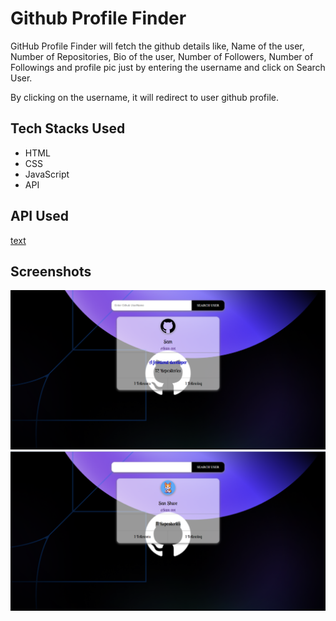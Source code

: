 # Github Profile Finder

GitHub Profile Finder will fetch the github details like, Name of the user, Number of Repositories, Bio of the user, Number of Followers, Number of Followings and profile pic just by entering the username and click on Search User.

By clicking on the username, it will redirect to user github profile.

## Tech Stacks Used

- HTML
- CSS
- JavaScript
- API

## API Used

[text](https://api.github.com/user/user_name)

## Screenshots

![image1](images/image1.png)
<br>
![image2](images/image2.png)
